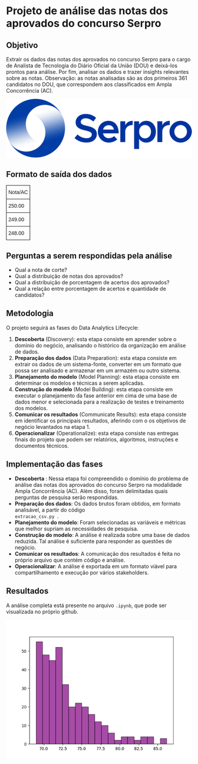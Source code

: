 # Projeto de análise das notas dos aprovados do concurso Serpro

## Objetivo

Extrair os dados das notas dos aprovados no concurso Serpro para o cargo de Analista de Tecnologia do Diário Oficial da União (DOU) e deixá-los prontos para análise. Por fim, analisar os dados e trazer insights relevantes sobre as notas. Observação: as notas analisadas são as dos primeiros 361 candidatos no DOU, que correspondem aos classificados em Ampla Concorrência (AC). 

![](img/serpro.png)

## Formato de saída dos dados

<style type="text/css">
.tg  {border-collapse:collapse;border-spacing:0;}
.tg td{border-color:black;border-style:solid;border-width:1px;font-family:Arial, sans-serif;font-size:14px;
  overflow:hidden;padding:10px 5px;word-break:normal;}
.tg th{border-color:black;border-style:solid;border-width:1px;font-family:Arial, sans-serif;font-size:14px;
  font-weight:normal;overflow:hidden;padding:10px 5px;word-break:normal;}
.tg .tg-0lax{text-align:left;vertical-align:top}
</style>
<table class="tg"><thead>
  <tr>
    <th class="tg-0lax">Nota/AC</th>
  </tr></thead>
<tbody>
  <tr>
    <td class="tg-0lax">250.00</td>
  </tr>
  <tr>
    <td class="tg-0lax">249.00</td>
  </tr>
  <tr>
    <td class="tg-0lax">248.00</td>
  </tr>
</tbody>
</table>

## Perguntas a serem respondidas pela análise

- Qual a nota de corte?
- Qual a distribuição de notas dos aprovados?
- Qual a distribuição de porcentagem de acertos dos aprovados?
- Qual a relação entre porcentagem de acertos e quantidade de candidatos?


## Metodologia

O projeto seguirá as fases do Data Analytics Lifecycle:

1. **Descoberta** (Discovery): esta etapa consiste em aprender sobre o domínio do negócio, analisando o histórico da organização em análise de dados.
2. **Preparação dos dados** (Data Preparation): esta etapa consiste em extrair os dados de um sistema-fonte, converter em um formato que possa ser analisado e armazenar em um armazém ou outro sistema.
3. **Planejamento do modelo** (Model Planning): esta etapa consiste em determinar os modelos e técnicas a serem aplicadas.
4. **Construção do modelo** (Model Building): esta etapa consiste em executar o planejamento da fase anterior em cima de uma base de dados menor e selecionada para a realização de testes e treinamento dos modelos.
5. **Comunicar os resultados** (Communicate Results): esta etapa consiste em identificar os principais resultados, aferindo com o os objetivos de negócio levantados na etapa 1. 
6. **Operacionalizar** (Operationalize): esta etapa consiste nas entregas finais do projeto que podem ser relatórios, algoritmos, instruções e documentos técnicos. 

## Implementação das fases

- **Descoberta** : Nessa etapa foi compreendido o domínio do problema de análise das notas dos aprovados do concurso Serpro na modalidade Ampla Concorrência (AC). Além disso, foram delimitadas quais perguntas de pesquisa serão respondidas. 
- **Preparação dos dados**: Os dados brutos foram obtidos, em formato analisável, a partir do código <code> extracao_csv.py </code>.
- **Planejamento do modelo**: Foram selecionadas as variáveis e métricas que melhor supriam as necessidades de pesquisa.
- **Construção do modelo**: A análise é realizada sobre uma base de dados reduzida. Tal análise é suficiente para responder as questões de negócio.
- **Comunicar os resultados**: A comunicação dos resultados é feita no próprio arquivo que contém código e análise.
- **Operacionalizar**: A análise é exportada em um formato viável para compartilhamento e execução por vários stakeholders.

## Resultados

A análise completa está presente no arquivo <code>.ipynb</code>, que pode ser visualizada no próprio github. 

![Distribuição de porcentagem de notas](img/distribuicao_pct_notas.png)